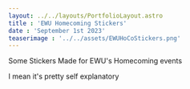 ```yaml
---
layout: ../../layouts/PortfolioLayout.astro
title : 'EWU Homecoming Stickers'
date : 'September 1st 2023'
teaserimage : '../../assets/EWUHoCoStickers.png'
---
```


Some Stickers Made for EWU's Homecoming events

I mean it's pretty self explanatory